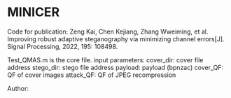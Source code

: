 # MINICER
Code for publication: Zeng Kai, Chen Kejiang, Zhang Wweiming, et al. Improving robust adaptive steganography via minimizing channel errors[J]. Signal Processing, 2022, 195: 108498.

Test_QMAS.m   is the core file.
input parameters: 
  cover_dir: cover file address
  stego_dir: stego file address
  payload: payload (bpnzac)
  cover_QF: QF of cover images
  attack_QF: QF of JPEG recompression
  
  Author:  
